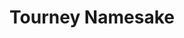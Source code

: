 ---
draft: false
name: "Bryan Mills"
title: "Tourney Namesake"
avatar: "../../assets/bryan.png"
avatarAlt: "Bryan Mills"
publishDate: "2024-03-17 12:00"
---